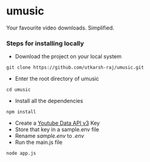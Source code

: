 # umusic
Your favourite video downloads. Simplified.

### Steps for installing locally

- Download the project on your local system
```
git clone https://github.com/utkarsh-raj/umusic.git
```
- Enter the root directory of umusic
```
cd umusic
```
- Install all the dependencies 
```
npm install
```
- Create a [Youtube Data API v3](https://console.developers.google.com/apis/library/youtube.googleapis.com) Key
- Store that key in a sample.env file
- Rename *sample.env* to *.env*
- Run the main.js file
```
node app.js
```
